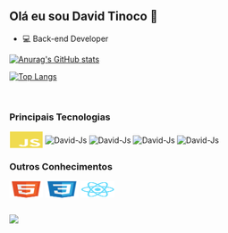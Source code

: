 ## Olá eu sou David Tinoco 👋

<ul>
<li>💻 Back-end Developer</li>

</ul>




[![Anurag's GitHub stats](https://github-readme-stats.vercel.app/api?username=DavidTMaciel&count_private=true&show_icons=true&theme=radical)](https://github.com/anuraghazra/github-readme-stats)

[![Top Langs](https://github-readme-stats.vercel.app/api/top-langs/?username=DavidTMaciel&show_icons=true&theme=radical)](https://github.com/anuraghazra/github-readme-stats)


<div style="display: inline_block"><br>
 <h3>Principais Tecnologias </h3>

 <img align="center" alt="David-Js" height="30" width="60" src="https://raw.githubusercontent.com/devicons/devicon/master/icons/javascript/javascript-plain.svg"> 
 <img align="center" alt="David-Js" height="30" width="60" src="https://cdn.jsdelivr.net/gh/devicons/devicon/icons/nodejs/nodejs-original.svg" />      
 <img align="center" alt="David-Js" height="30" width="60" src="https://cdn.jsdelivr.net/gh/devicons/devicon/icons/php/php-original.svg" />   
 <img align="center" alt="David-Js" height="30" width="60" src="https://cdn.jsdelivr.net/gh/devicons/devicon/icons/laravel/laravel-plain-wordmark.svg" />
 <img align="center" alt="David-Js" height="30" width="60" src="https://cdn.jsdelivr.net/gh/devicons/devicon/icons/mysql/mysql-original-wordmark.svg" />
 
 
</div>
<div>
<h3 style="display: inline_block">Outros Conhecimentos </h3>
 <img align="center" alt="David-HTML" height="30" width="60" src="https://raw.githubusercontent.com/devicons/devicon/master/icons/html5/html5-original.svg">
 <img align="center" alt="David-CSS" height="30" width="60" src="https://raw.githubusercontent.com/devicons/devicon/master/icons/css3/css3-original.svg">
 <img align="center" alt="David-React" height="30" width="60" src="https://raw.githubusercontent.com/devicons/devicon/master/icons/react/react-original.svg">
</div>

##
<a href="https://www.linkedin.com/in/david-maciel-36347518b/" target="_blank"><img src="https://img.shields.io/badge/-LinkedIn-%230077B5?style=for-the-badge&logo=linkedin&logoColor=white" target="_blank"></a> 
